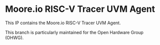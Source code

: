 # Moore.io RISC-V Tracer UVM Agent
This IP contains the Moore.io RISC-V Tracer UVM Agent.

This branch is particularly maintained for the Open Hardware Group (OHWG).